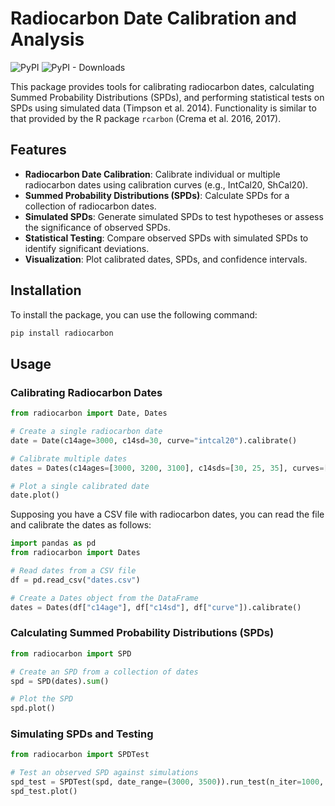 # Radiocarbon Date Calibration and Analysis

![PyPI](https://img.shields.io/pypi/v/radiocarbon)
![PyPI - Downloads](https://img.shields.io/pypi/dm/radiocarbon)

This package provides tools for calibrating radiocarbon dates, calculating Summed Probability Distributions (SPDs), and performing statistical tests on SPDs using simulated data (Timpson et al. 2014).
Functionality is similar to that provided by the R package `rcarbon` (Crema et al. 2016, 2017).

## Features

- **Radiocarbon Date Calibration**: Calibrate individual or multiple radiocarbon dates using calibration curves (e.g., IntCal20, ShCal20).
- **Summed Probability Distributions (SPDs)**: Calculate SPDs for a collection of radiocarbon dates.
- **Simulated SPDs**: Generate simulated SPDs to test hypotheses or assess the significance of observed SPDs.
- **Statistical Testing**: Compare observed SPDs with simulated SPDs to identify significant deviations.
- **Visualization**: Plot calibrated dates, SPDs, and confidence intervals.

## Installation

To install the package, you can use the following command:

```bash
pip install radiocarbon
```

## Usage

### Calibrating Radiocarbon Dates

```python
from radiocarbon import Date, Dates

# Create a single radiocarbon date
date = Date(c14age=3000, c14sd=30, curve="intcal20").calibrate()

# Calibrate multiple dates
dates = Dates(c14ages=[3000, 3200, 3100], c14sds=[30, 25, 35], curves=["intcal20", "intcal20", "shcal20"]).calibrate()

# Plot a single calibrated date
date.plot()
```

Supposing you have a CSV file with radiocarbon dates, you can read the file and calibrate the dates as follows:

```python
import pandas as pd
from radiocarbon import Dates

# Read dates from a CSV file
df = pd.read_csv("dates.csv")

# Create a Dates object from the DataFrame
dates = Dates(df["c14age"], df["c14sd"], df["curve"]).calibrate()
```

### Calculating Summed Probability Distributions (SPDs)

```python
from radiocarbon import SPD

# Create an SPD from a collection of dates
spd = SPD(dates).sum()

# Plot the SPD
spd.plot()
```

### Simulating SPDs and Testing

```python
from radiocarbon import SPDTest

# Test an observed SPD against simulations
spd_test = SPDTest(spd, date_range=(3000, 3500)).run_test(n_iter=1000, model="uniform")
spd_test.plot()
```
